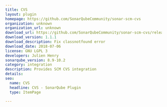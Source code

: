 ```yaml
---
title: CVS
layout: plugin
homepage: https://github.com/SonarQubeCommunity/sonar-scm-cvs
organization: unknown
organization_url: unknown
download_url: https://github.com/SonarQubeCommunity/sonar-scm-cvs/releases/download/1.1.1/sonar-scm-cvs-plugin-1.1.1.jar
download_version: 1.1.1
download_description: Fix classnotfound error
download_date: 2018-07-06
license: GNU LGPL 3
developers: Julien Henry
sonarqube_version: 8.9-10.2
category: integration
description: Provides SCM CVS integration
details: 
seo:
  name: CVS
  headline: CVS - SonarQube Plugin
  type: ItemPage

---
```


